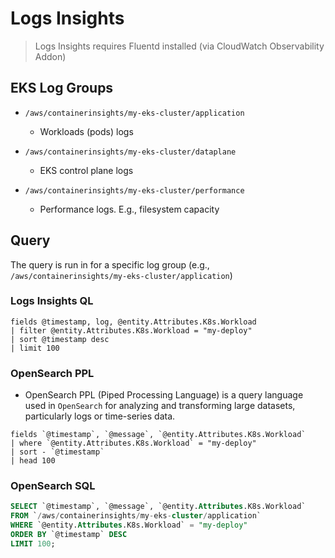 # Logs Insights

> Logs Insights requires Fluentd installed (via CloudWatch Observability Addon)

## EKS Log Groups

- `/aws/containerinsights/my-eks-cluster/application`
  - Workloads (pods) logs

- `/aws/containerinsights/my-eks-cluster/dataplane`
  - EKS control plane logs

- `/aws/containerinsights/my-eks-cluster/performance`
  - Performance logs. E.g., filesystem capacity

## Query

The query is run in for a specific log group (e.g., `/aws/containerinsights/my-eks-cluster/application`)

### Logs Insights QL

```shell
fields @timestamp, log, @entity.Attributes.K8s.Workload
| filter @entity.Attributes.K8s.Workload = "my-deploy"
| sort @timestamp desc
| limit 100
```

### OpenSearch PPL

- OpenSearch PPL (Piped Processing Language) is a query language used in `OpenSearch` for analyzing and transforming large datasets, particularly logs or time-series data.

```shell
fields `@timestamp`, `@message`, `@entity.Attributes.K8s.Workload`
| where `@entity.Attributes.K8s.Workload` = "my-deploy"
| sort - `@timestamp`
| head 100
```

### OpenSearch SQL

```sql
SELECT `@timestamp`, `@message`, `@entity.Attributes.K8s.Workload`
FROM `/aws/containerinsights/my-eks-cluster/application`
WHERE `@entity.Attributes.K8s.Workload` = "my-deploy"
ORDER BY `@timestamp` DESC
LIMIT 100;
```
